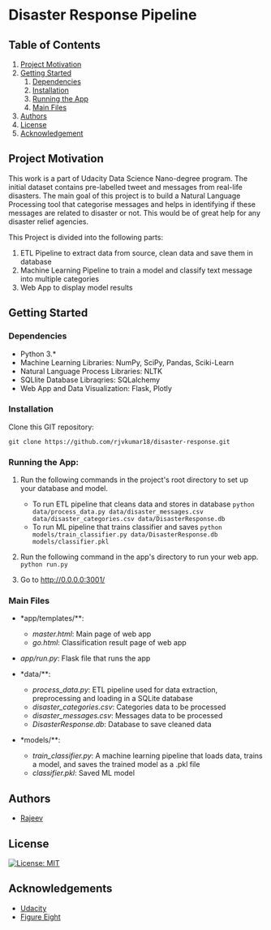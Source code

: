 # Disaster Response Pipeline

## Table of Contents
1. [Project Motivation](#motivation)
2. [Getting Started](#getting_started)
	1. [Dependencies](#dependencies)
	2. [Installation](#installation)
	3. [Running the App](#executing)
	4. [Main Files](#files)
3. [Authors](#authors)
4. [License](#license)
5. [Acknowledgement](#acknowledgement)

<a name="motivation"></a>
## Project Motivation

This work is a part of Udacity Data Science Nano-degree program.
The initial dataset contains pre-labelled tweet and messages from real-life disasters. 
The main goal of this project is to build a Natural Language Processing tool that categorise messages and 
helps in identifying if these messages are related to disaster or not. This would be of great help for any disaster relief agencies.

This Project is divided into the following parts:

1. ETL Pipeline to extract data from source, clean data and save them in database
2. Machine Learning Pipeline to train a model and classify text message into multiple categories
3. Web App to display model results

<a name="getting_started"></a>
## Getting Started

<a name="dependencies"></a>
### Dependencies
* Python 3.*
* Machine Learning Libraries: NumPy, SciPy, Pandas, Sciki-Learn
* Natural Language Process Libraries: NLTK
* SQLlite Database Libraqries: SQLalchemy
* Web App and Data Visualization: Flask, Plotly

<a name="installation"></a>
### Installation
Clone this GIT repository:
```
git clone https://github.com/rjvkumar18/disaster-response.git
```
<a name="executing"></a>
### Running the App:
1. Run the following commands in the project's root directory to set up your database and model.

    - To run ETL pipeline that cleans data and stores in database
        `python data/process_data.py data/disaster_messages.csv data/disaster_categories.csv data/DisasterResponse.db`
    - To run ML pipeline that trains classifier and saves
        `python models/train_classifier.py data/DisasterResponse.db models/classifier.pkl`

2. Run the following command in the app's directory to run your web app.
    `python run.py`

3. Go to http://0.0.0.0:3001/

<a name="files"></a>
### Main Files

* *app/templates/**:
    - *master.html*: Main page of web app
    - *go.html*: Classification result page of web app
* *app/run.py*: Flask file that runs the app

* *data/**:
    - *process_data.py*: ETL pipeline used for data extraction, preprocessing and loading in a SQLite database
    - *disaster_categories.csv*: Categories data to be processed
    - *disaster_messages.csv*: Messages data to be processed
    - *DisasterResponse.db*: Database to save cleaned data

* *models/**:
    - *train_classifier.py*: A machine learning pipeline that loads data, trains a model, and saves the trained model as a .pkl file
    - *classifier.pkl*: Saved ML model


<a name="authors"></a>
## Authors

* [Rajeev](https://github.com/rjvkumar18/)

<a name="license"></a>
## License
[![License: MIT](https://img.shields.io/badge/License-MIT-yellow.svg)](https://opensource.org/licenses/MIT)

<a name="acknowledgement"></a>
## Acknowledgements

* [Udacity](https://www.udacity.com/)
* [Figure Eight](https://www.figure-eight.com/)
